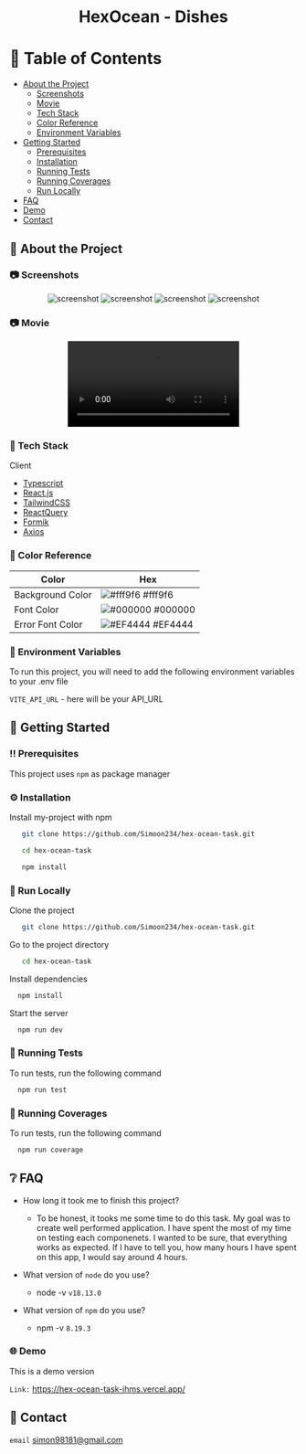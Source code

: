 <!--
Hey, thanks for using the awesome-readme-template template.  
If you have any enhancements, then fork this project and create a pull request 
or just open an issue with the label "enhancement".

Don't forget to give this project a star for additional support ;)
Maybe you can mention me or this repo in the acknowledgements too
-->
<div align="center">

  <h1>HexOcean - Dishes</h1>
  
 </div>

<!-- Table of Contents -->
# :notebook_with_decorative_cover: Table of Contents

- [About the Project](#star2-about-the-project)
  * [Screenshots](#camera-screenshots)
  * [Movie](#camera-movie)
  * [Tech Stack](#space_invader-tech-stack)
  * [Color Reference](#art-color-reference)
  * [Environment Variables](#key-environment-variables)
- [Getting Started](#toolbox-getting-started)
  * [Prerequisites](#bangbang-prerequisites)
  * [Installation](#gear-installation)
  * [Running Tests](#test_tube-running-tests)
  * [Running Coverages](#test_tube-coverages-tests)
  * [Run Locally](#running-run-locally)
- [FAQ](#grey_question-faq)
- [Demo](#globe_with_meridians-demo)
- [Contact](#handshake-contact)

  

<!-- About the Project -->
## :star2: About the Project


<!-- Screenshots -->
### :camera: Screenshots

<div align="center"> 
  <img src="https://snipboard.io/iGnkKS.jpg" alt="screenshot" />
  <img src="https://snipboard.io/NGf9we.jpg" alt="screenshot" />
  <img src="https://snipboard.io/NGf9we.jpg" alt="screenshot" />
  <img src="https://snipboard.io/NGf9we.jpg" alt="screenshot" />
</div>

<!-- Movie -->
### :camera: Movie
<div align="center">
   <video src="https://github.com/Simoon234/hex-ocean-task/assets/83337792/8554f9a3-b360-4ee3-91e7-08ef66e5f094" controls></video>
</div>

<!-- TechStack -->
### :space_invader: Tech Stack

  <summary>Client</summary>
  <ul>
    <li><a href="https://www.typescriptlang.org/">Typescript</a></li>
    <li><a href="https://reactjs.org/">React.js</a></li>
    <li><a href="https://tailwindcss.com/">TailwindCSS</a></li>
    <li><a href="https://tanstack.com/query/v3/">ReactQuery</a></li>
    <li><a href="https://formik.org/">Formik</a></li>
    <li><a href="https://axios-http.com/">Axios</a></li>
  </ul>


<!-- Color Reference -->
### :art: Color Reference

| Color             | Hex                                                                |
| ----------------- | ------------------------------------------------------------------ |
| Background Color | ![#fff9f6](https://via.placeholder.com/10/fff9f6?text=+) #fff9f6 |
| Font Color | ![#000000](https://via.placeholder.com/10/000000?text=+) #000000 |
| Error Font Color | ![#EF4444](https://via.placeholder.com/10/EF4444?text=+) #EF4444 |


<!-- Env Variables -->
### :key: Environment Variables

To run this project, you will need to add the following environment variables to your .env file

`VITE_API_URL` - here will be your API_URL

<!-- Getting Started -->
## 	:toolbox: Getting Started

<!-- Prerequisites -->
### :bangbang: Prerequisites

This project uses `npm` as package manager

<!-- Installation -->
### :gear: Installation

Install my-project with npm

```bash
   git clone https://github.com/Simoon234/hex-ocean-task.git
```

```bash
   cd hex-ocean-task
```

```bash
   npm install 
```

<!-- Run Locally -->
### :running: Run Locally

Clone the project

```bash
   git clone https://github.com/Simoon234/hex-ocean-task.git
```

Go to the project directory

```bash
   cd hex-ocean-task
```

Install dependencies

```bash
  npm install
```

Start the server

```bash
  npm run dev
```

<!-- Running Tests -->
### :test_tube: Running Tests

To run tests, run the following command

```bash
  npm run test
```

<!-- Running Coverages -->
### :test_tube: Running Coverages

To run tests, run the following command

```bash
  npm run coverage
```

<!-- FAQ -->
## :grey_question: FAQ

- How long it took me to finish this project?

  + To be honest, it tooks me some time to do this task. My goal was to create well performed application. I have spent the most of my time on testing each componenets. 
I wanted to be sure, that everything works as expected. If I have to tell you, how many hours I have spent on this app, I would say around 4 hours. 

- What version of `node` do you use?

  + node -v `v18.13.0`

- What version of `npm` do you use?

  + npm -v  `8.19.3`


<!-- Demo -->
### :globe_with_meridians: Demo

This is a demo version

`Link:` https://hex-ocean-task-ihms.vercel.app/


<!-- Contact -->
## :handshake: Contact 
`email` simon98181@gmail.com


